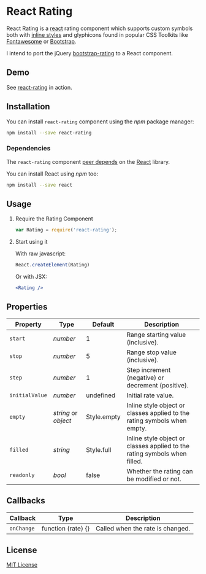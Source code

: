 # React Rating

React Rating is a [react](https://github.com/facebook/react) rating component which supports custom symbols both with [inline styles](https://facebook.github.io/react/tips/inline-styles.html) and glyphicons found in popular CSS Toolkits like [Fontawesome](http://fortawesome.github.io/Font-Awesome/icons/) or [Bootstrap](http://getbootstrap.com/components/).

I intend to port the jQuery [bootstrap-rating](https://github.com/dreyescat/bootstrap-rating) to a React component.

## Demo

See [react-rating](http://dreyescat.github.io/react-rating/) in action.

## Installation

You can install `react-rating` component using the *npm* package manager:

```bash
npm install --save react-rating
```

### Dependencies

The `react-rating` component [peer depends](https://docs.npmjs.com/files/package.json#peerdependencies) on the [React](http://facebook.github.io/react/) library.

You can install React using *npm* too:

```bash
npm install --save react
```

## Usage

1. Require the Rating Component

    ```javascript
    var Rating = require('react-rating');
    ```

2. Start using it

    With raw javascript:

    ```javascript
    React.createElement(Rating)
    ```

    Or with JSX:

    ```jsx
    <Rating />
    ```

## Properties

Property      | Type                    | Default              | Description
---           | ---                     | ---                  | ---
`start`       | *number*                | 1                    | Range starting value (inclusive).
`stop`        | *number*                | 5                    | Range stop value (inclusive).
`step`        | *number*                | 1                    | Step increment (negative) or decrement (positive).
`initialValue`| *number*                | undefined            | Initial rate value.
`empty`       | *string* or *object*    | Style.empty          | Inline style object or classes applied to the rating symbols when empty.
`filled`      | *string*                | Style.full           | Inline style object or classes applied to the rating symbols when filled.
`readonly`    | *bool*                  | false                | Whether the rating can be modified or not.

## Callbacks

Callback      | Type                    | Description
---           | ---                     | ---
`onChange`    | function (rate) {}      | Called when the rate is changed.

## License

[MIT License](https://github.com/dreyescat/react-rating/blob/master/LICENSE.md)
